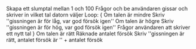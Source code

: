 Skapa ett slumptal mellan 1 och 100
Frågor och be användaren gissar och skriver in vilket tal datorn väljer
Loop:
{ Om talen är mindre
Skriv ''gissningen är för låg, var god försök igen''
Om talen är högre
Skriv ''gissningen är för hög, var god försök igen''
Frågor användaren att skriver ett nytt tal }
Om talen är rätt
Räknade antalet försök
Skriv ''gissningen är rätt, antalet försök är '' + antalet försök
